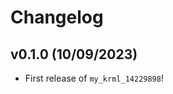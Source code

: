 # Changelog

<!--next-version-placeholder-->

## v0.1.0 (10/09/2023)

- First release of `my_krml_14229898`!